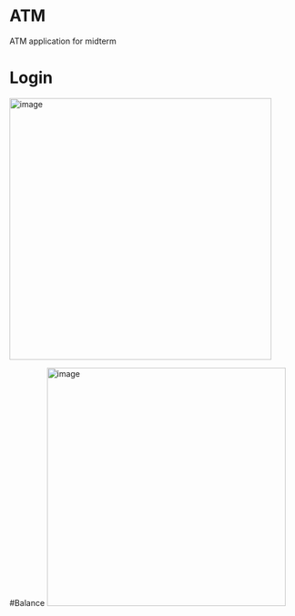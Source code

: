 # ATM
ATM application for midterm

# Login
<img width="460" alt="image" src="https://github.com/Colonel-Aziret/ATM/assets/75328752/619d7d24-b2f1-48e3-b2c3-3ab1c92c76bb">

#Balance
<img width="419" alt="image" src="https://github.com/Colonel-Aziret/ATM/assets/75328752/80e62e2a-5091-49c8-94c5-7ce01987913e">

